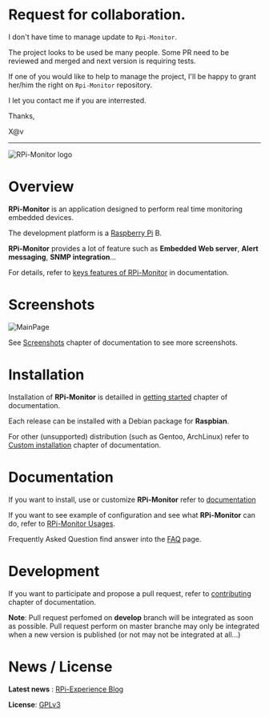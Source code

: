 # Request for collaboration.

I don't have time to manage update to `Rpi-Monitor`. 

The project looks to be used be many people. Some PR need to be reviewed and merged and next version is requiring tests.

If one of you would like to help to manage the project, I'll be happy to grant her/him the right on `Rpi-Monitor` repository.

I let you contact me if you are interrested.

Thanks,

X@v


----

![RPi-Monitor logo](docs/source/_static/logo.png)

# Overview

**RPi-Monitor** is an application designed to perform real time monitoring embedded devices.

The development platform is a [Raspberry Pi](http://raspberrypi.org) B.

**RPi-Monitor** provides a lot of feature such as **Embedded Web server**, **Alert messaging**, **SNMP integration**...

For details, refer to [keys features of RPi-Monitor](https://xavierberger.github.io/RPi-Monitor-docs/01_features.html) in documentation.

# Screenshots

![MainPage](docs/source/_static/features002.png)

See [Screenshots](https://xavierberger.github.io/RPi-Monitor-docs/02_screenshots.html) chapter
of documentation to see more screenshots.

# Installation

Installation of **RPi-Monitor** is detailled in [getting started](https://xavierberger.github.io/RPi-Monitor-docs/11_installation.html) chapter of documentation.

Each release can be installed with a Debian package for **Raspbian**.

For other (unsupported) distribution (such as Gentoo, ArchLinux) refer to [Custom installation](https://xavierberger.github.io/RPi-Monitor-docs/12_custom_installation.html) chapter of documentation.

# Documentation

If you want to install, use or customize **RPi-Monitor** refer to [documentation](https://xavierberger.github.io/RPi-Monitor-docs/index.html)

If you want to see example of configuration and see what **RPi-Monitor** can do, refer to
[RPi-Monitor Usages](https://xavierberger.github.io/RPi-Monitor-docs/30_index.html).

Frequently Asked Question find answer into the [FAQ](https://xavierberger.github.io/RPi-Monitor-docs/14_faq.html) page.

# Development

If you want to participate and propose a pull request, refer to [contributing](https://xavierberger.github.io/RPi-Monitor-docs/41_contributing.html) chapter of documentation.

**Note**: Pull request perfomed on **develop** branch will be integrated as soon as possible. Pull request perform on master branche may only be integrated when a new version is published (or not may not be integrated at all...)

# News / License

**Latest news** : [RPi-Experience Blog](http://rpi-experiences.blogspot.fr/)

**License**: [GPLv3](LICENSE)
